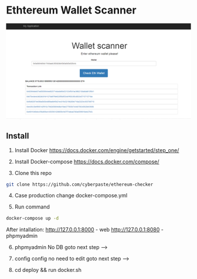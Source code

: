 
# Ethtereum Wallet Scanner

![preview](https://raw.githubusercontent.com/cyberpaste/ethereum-checker/master/preview.png)

## Install

1) Install Docker https://docs.docker.com/engine/getstarted/step_one/ 


2) Install Docker-compose https://docs.docker.com/compose/


3) Clone this repo

```bash 
git clone https://github.com/cyberpaste/ethereum-checker
```


4) Case production change docker-compose.yml

5) Run command

```bash 
docker-compose up -d
```

After intallation:
http://127.0.0.1:8000 - web
http://127.0.0.1:8080 - phpmyadmin

6) phpmyadmin
No DB 
goto next step -->

7) config
config no need to edit 
goto next step -->


8) cd deploy && run docker.sh  
